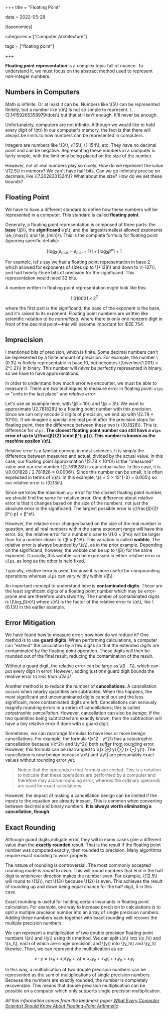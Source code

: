 +++
title = "Floating Point"

date = 2022-05-28



[taxonomies]

categories = ["Computer Architecture"]

tags = ["floating point"]

+++

**Floating point representation** is a complex topic full of nuance. To understand it, we must focus on the abstract method used to represent non-integer numbers.

<!-- more -->

## Numbers in Computers

Math is infinite. Or at least it can be. Numbers like \\(5\\) can be represented finitely, but a number like \\(π\\) is not so simple to represent. \\(3.14159265358979\dots\\) but that still isn't enough. It'll never be enough.

Unfortunately, computers are not infinite. Although we would like to hold every digit of \\(π\\) in our computer's memory, the fact is that there will always be limits to how numbers can be represented in computers.

Integers are numbers like \\(3\\), \\(15\\), \\(-154\\), etc. They have no decimal point and can be negative. Representing these numbers in a computer is fairly simple, with the limit only being placed on the size of the number.

However, not all real numbers play so nicely. How do we represent the value \\(12.5\\) in memory? We can't have half bits. Can we go infinitely precise on decimals, like \\(7.2028301324\\)? What about the size? How do we set these bounds?

## Floating Point

We have to have a different standard to define how these numbers will be represented in a computer. This standard is called **floating point**.

Generally, a floating point representation is composed of three parts: the **base** \\(β\\), the **significand** \\(p\\), and the largest/smallest allowed exponents \\(e_{max}\\) and \\(e_{min}\\). This is the complete formula for floating point (ignoring specific details):

$$
\lceil \log_2{(e_{max} - e_{min} + 1)} \rceil + \lceil \log_2{β^p \rceil + 1}
$$

For example, let's say we had a floating point representation in base 2 which allowed for exponents of sizes up to \\(+128\\) and down to \\(-127\\), and had twenty-three bits of precision for the significand. This representation would need 32 bits.

A number written in floating point representation might look like this:

$$
1.010001 × 2^{7}
$$

where the first part is the significand, the base of the exponent is the base, and it's raised to its exponent. Floating point numbers are written like scientific notation to be *normalized*, where there is only one nonzero digit in front of the decimal point—this will become important for IEEE 754.

## Imprecision

I mentioned bits of precision, which is finite. Some decimal numbers can't be represented by a finite amount of precision. For example, the number \\(0.3\\) is finitely representable in base 10, but becomes \\(\overline{1.001} × 2^{-2}\\) in binary. This number will *never* be perfectly represented in binary, so we have to have approximations.

In order to understand how much error we encounter, we must be able to measure it. There are two techniques to measure error in floating point: `ulps` or "units in the last place" and *relative error*.

Let's use an example here, with \\(β = 10\\) and \\(p = 3\\). We want to approximate \\(2.781828\\) to a floating point number with this precision. Since we can only encode 3 digits of precision, we end up with \\(2.78 × 10^0\\). If we imagine a special decimal point after the precision stops for floating point, then the difference between these two is \\(0.1828\\). This is difference for `ulps`. **The closest floating point number can still have a `ulps` error of up to \\(\frac{β}{2} \cdot β^{-p}\\). This number is known as the machine epsilon \\(ε\\).**

Relative error is a familiar concept in most sciences. It is simply the difference between measured and actual, divided by the actual value. In this case, our floating point approximation \\(2.78 × 10^0\\) is the "measured" value and our real number \\(2.781828\\) is our actual value. In this case, it is \\(0.001828 / 2.781828 = 0.0006\\). Since this number can be small, it is often expressed in terms of \\(ε\\). In this example, \\(ε = 5 × 10^{-3} = 0.005\\) so our relative error is \\(0.13ε\\).

Since we know the maximum `ulp` error for the closest floating point number, we should find the same for relative error. One difference about relative error is that it changes based on the size of the numbers, not just the absolute error in the significand. The largest possible error is \\(\frac{β}{2}β^{-p} × β^e\\).

However, the relative error changes based on the size of the real number in question, and all real numbers within the same exponent range will have this error. So, the relative error for a number closer to \\(1.0 × β^e\\) will be larger than for a number closer to \\(β × β^e\\). This variation is called **wobble**. The relative error is always bounded by \\(ε\\), as in the prior example. Depending on the significand, however, the wobble can be up to \\(β\\) for the same exponent. Crucially, this wobble can be expressed in either relative error or `ulps`, as long as the other is held fixed.

Typically, relative error is used, because it is more useful for compounding operations whereas `ulps` can vary wildly within \\(β\\).

An important concept to understand here is **contaminated digits**. These are the least significant digits of a floating point number which may be error-prone and are therefore untrustworthy. The number of contaminated digits is \\(\log_β{n}\\) where \\(n\\) is the factor of the relative error to \\(ε\\), like \\(0.13\\) in the earlier example.

## Error Mitigation

We have found how to measure error; now how do we reduce it? One method is to use **guard digits**. When performing calculations, a computer can "extend" the calculation by a few digits so that the extended digits are contaminated by the floating point operation. These digits will then be rounded out of the final result, reducing the contamination of the result.

Without a guard digit, the relative error can be large as \\(β - 1\\), which can put every digit in error! However, adding just *one* guard digit bounds the relative error to *less than \\(2ε\\)!*

Another method is to reduce the number of **cancellations**. A cancellation occurs when nearby quantities are subtracted. When this happens, the most significant and uncontaminated digits cancel out and the less significant, more contaminated digits are left. Cancellations can seriously magnify rounding errors in a series of cancellations; this is called *catastrophic cancellation*. However, cancellation can also be *benign*. If the two quantities being subtracted are exactly known, then the subtraction will have a tiny relative error if done with a guard digit.

Sometimes, we can rearrange formulas to have less or more benign cancellations. For example, the formula \\(x^2 - y^2\\) has a catastrophic cancellation because \\(x^2\\) and \\(y^2\\) both suffer from rounding error. However, this formula can be rearranged to \\((x ⊕ y) ⊗ (x ⊖ y)\\). The cancellation is now benign because \\(x\\) and \\(y\\) are presumably exact values without rounding error yet.

> Notice that the operands in that formula are circled. This is a notation to indicate that these operations are performed by a computer and therefore may accrue rounding error, whereas the ordinary operands are used for exact calculations.

However, the impact of making a cancellation benign can be limited if the inputs to the equation are already inexact. This is common when converting between decimal and binary numbers. **It is always worth eliminating a cancellation, though.**

## Exact Rounding

Although guard digits mitigate error, they will in many cases give a different value than the **exactly rounded** result. That is the result if the floating point number was computed exactly, then rounded to precision. Many algorithms require exact rounding to work properly.

The nature of rounding is controversial. The most commonly accepted rounding mode is *round to even*. This will round numbers that end in the half digit to whichever direction makes the number even. For example, \\(12.5\\) will round to \\(12\\), not \\(13\\) because \\(12\\) is even. This achieves the result of rounding up and down being equal chance for the half digit, 5 in this case.

Exact rounding is useful for holding certain invariants in floating point calculation. For example, one way to increase precision in calculations is to split a multiple precision number into an array of single precision numbers. Adding these numbers back together with exact rounding will recover the multiple precision numbers.

We can represent a multiplication of two double precision floating point numbers \\(x\\) and \\(y\\) using this method. We can split \\(x\\) into \\(x_h\\) and \\(x_l\\), each of which are single precision, and \\(y\\) into \\(y_h\\) and \\(y_l\\) likewise. Then, we can represent the multiplication as so:

$$
x \cdot y = (x_h + x_l)(y_h + y_l) = x_hy_h + x_hy_l + x_ly_h + x_ly_l
$$

In this way, a multiplication of two double precision numbers can be represented as the sum of multiplications of single precision numbers. Because the numbers are exactly rounded, the number is completely recoverable. This means that double precision multiplication can be possible on a computer which only supports single precision multiplication.

*All this information comes from the landmark paper [What Every Computer Scientist Should Know About Floating-Point Arithmetic](https://docs.oracle.com/cd/E19957-01/800-7895/800-7895.pdf)*
